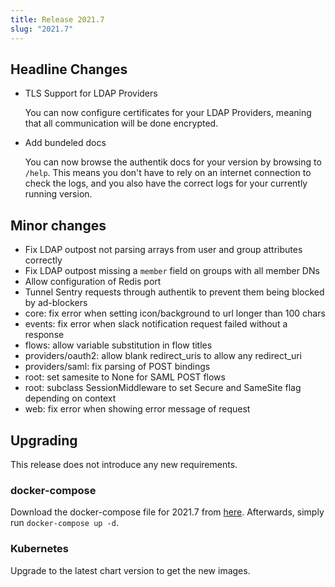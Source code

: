```yaml
---
title: Release 2021.7
slug: "2021.7"
---
```


## Headline Changes

- TLS Support for LDAP Providers

    You can now configure certificates for your LDAP Providers, meaning that all communication will be done encrypted.

- Add bundeled docs

    You can now browse the authentik docs for your version by browsing to `/help`. This means you don't have to rely on an
    internet connection to check the logs, and you also have the correct logs for your currently running version.

## Minor changes

- Fix LDAP outpost not parsing arrays from user and group attributes correctly
- Fix LDAP outpost missing a `member` field on groups with all member DNs
- Allow configuration of Redis port
- Tunnel Sentry requests through authentik to prevent them being blocked by ad-blockers
- core: fix error when setting icon/background to url longer than 100 chars
- events: fix error when slack notification request failed without a response
- flows: allow variable substitution in flow titles
- providers/oauth2: allow blank redirect_uris to allow any redirect_uri
- providers/saml: fix parsing of POST bindings
- root: set samesite to None for SAML POST flows
- root: subclass SessionMiddleware to set Secure and SameSite flag depending on context
- web: fix error when showing error message of request

## Upgrading

This release does not introduce any new requirements.

### docker-compose

Download the docker-compose file for 2021.7 from [here](https://raw.githubusercontent.com/goauthentik/authentik/version-2021.7/docker-compose.yml). Afterwards, simply run `docker-compose up -d`.

### Kubernetes

Upgrade to the latest chart version to get the new images.
